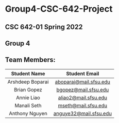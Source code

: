 # Group4-CSC-642-Project

## CSC 642-01 Spring 2022
## Group 4 

## Team Members:
| Student Name | Student Email | 
|    :---:     |     :---:     |  
| Arshdeep Boparai    |   aboparai@mail.sfsu.edu           | 
| Brian Gopez      |   bgopez@mail.sfsu.edu            |     
| Annie Liao     |  aliao2@mail.sfsu.edu           | 
| Manali Seth     |     mseth@mail.sfsu.edu          |    
| Anthony Nguyen     |    anguye32@mail.sfsu.edu            |   
